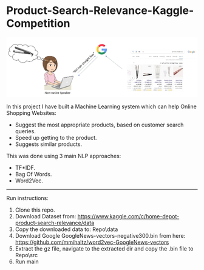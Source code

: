 # Product-Search-Relevance-Kaggle-Competition

![image](docs/ProjectImage.jpg)

In this project I have built a Machine Learning system which can help Online Shopping Websites:
 * Suggest the most appropriate products, based on customer search queries.
 * Speed up getting to the product.
 * Suggests similar products.
 
This was done using 3 main NLP approaches:
  * TF*IDF.
  * Bag Of Words.
  * Word2Vec.

------

Run instructions:
  1. Clone this repo.
  2. Download Dataset from: https://www.kaggle.com/c/home-depot-product-search-relevance/data
  3. Copy the downloaded data to: Repo\data
  4. Download Google GoogleNews-vectors-negative300.bin from here: https://github.com/mmihaltz/word2vec-GoogleNews-vectors
  5. Extract the gz file, navigate to the extracted dir and copy the .bin file to Repo\src
  6. Run main 
